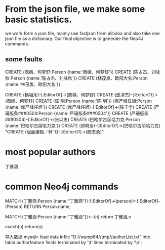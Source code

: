 # From the json file, we make some basic statistics.
we work form a json file, mainly use fastjson from alibaba and also take one json file as a dictionary. Our final objective is to generate the Neo4J commands.

## some faults
CREATE (商婧、何梦舒:Person {name:'商婧、何梦舒'})
CREATE (陈占杰、刘咏秋:Person {name:'陈占杰、刘咏秋'})
CREATE (林茂发、欧阳大名:Person {name:'林茂发、欧阳大名'})

CREATE (杨祖荣)-[:EditorOf]->(商婧、何梦舒)
CREATE (庞清杰)-[:EditorOf]->(商婧、何梦舒)
CREATE (陈  明:Person {name:'陈  明'})
(席严峰任旭:Person {name:'席严峰任旭'})
CREATE (席严峰任旭)-[:EditorOf]->(陈千学)
CREATE (严珊版条###0504:Person {name:'严珊版条###0504'})
CREATE (严珊版条###0504)-[:EditorOf]->(张以忠)
CREATE (巴哈尔古丽哈力克:Person {name:'巴哈尔古丽哈力克'})
CREATE (邱明全)-[:EditorOf]->(巴哈尔古丽哈力克)
"CREATE (版面编辑／林飞)-[:EditorOf]->(商志勇)"

# most popular authors
丁雅涵

# common Neo4j commands
MATCH (丁雅涵:Person {name:"丁雅涵"})-[:EditorOf]->(person)<-[:EditorOf]-(Person)
RETURN Person.name;

MATCH (丁雅涵:Person {name:"丁雅涵"})<--(n)
return 丁雅涵,n

match(n)
return(n)

导入数据
mysql> load data infile "D://wamp64//tmp//authorList.txt" into table authorfeature fields terminated by '\t' lines terminated by '\n';